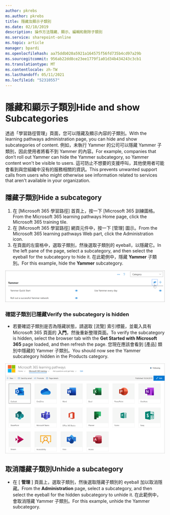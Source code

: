 ```yaml
---
author: pkrebs
ms.author: pkrebs
title: 隱藏及顯示子類別
ms.date: 02/18/2019
description: 操作方法隱藏、顯示、編輯和刪除子類別
ms.service: sharepoint-online
ms.topic: article
manager: bpardi
ms.openlocfilehash: aa75ddb020a5921a164575f56fd735b4cd97a29b
ms.sourcegitcommit: 956ab22dd8ce23ee1779f1a01d34b434243c3cb1
ms.translationtype: MT
ms.contentlocale: zh-TW
ms.lasthandoff: 05/11/2021
ms.locfileid: "52310557"
---
```

# <a name="hide-and-show-subcategories"></a><span data-ttu-id="1de4d-103">隱藏和顯示子類別</span><span class="sxs-lookup"><span data-stu-id="1de4d-103">Hide and show Subcategories</span></span>

<span data-ttu-id="1de4d-104">透過「學習路徑管理」頁面，您可以隱藏及顯示內容的子類別。</span><span class="sxs-lookup"><span data-stu-id="1de4d-104">With the learning pathways administration page, you can hide and show subcategories of content.</span></span> <span data-ttu-id="1de4d-105">例如，未執行 Yammer 的公司可以隱藏 Yammer 子類別，因此使用者將看不到 Yammer 的內容。</span><span class="sxs-lookup"><span data-stu-id="1de4d-105">For example, companies that don’t roll out Yammer can hide the Yammer subcategory, so Yammer content won't be visible to users.</span></span> <span data-ttu-id="1de4d-106">這可防止不想要的支援呼叫，其他使用者可能會看到與您組織中沒有的服務相關的資訊。</span><span class="sxs-lookup"><span data-stu-id="1de4d-106">This prevents unwanted support calls from users who might otherwise see information related to services that aren't available in your organization.</span></span>

## <a name="hide-a-subcategory"></a><span data-ttu-id="1de4d-107">隱藏子類別</span><span class="sxs-lookup"><span data-stu-id="1de4d-107">Hide a subcategory</span></span> 

1. <span data-ttu-id="1de4d-108">在 [Microsoft 365 學習路徑] 首頁上，按一下 [Microsoft 365 訓練圖格。</span><span class="sxs-lookup"><span data-stu-id="1de4d-108">From the Microsoft 365 learning pathways Home page, click the Microsoft 365 training tile.</span></span>
2. <span data-ttu-id="1de4d-109">在 [Microsoft 365 學習路徑] 網頁元件中，按一下 [管理] 圖示。</span><span class="sxs-lookup"><span data-stu-id="1de4d-109">From the Microsoft 365 learning pathways Web part, click the Administration icon.</span></span> 
3. <span data-ttu-id="1de4d-110">在頁面的左窗格中，選取子類別，然後選取子類別的 eyeball，以隱藏它。</span><span class="sxs-lookup"><span data-stu-id="1de4d-110">In the left pane of the page, select a subcategory, and then select the eyeball for the subcategory to hide it.</span></span> <span data-ttu-id="1de4d-111">在此範例中，隱藏 **Yammer** 子類別。</span><span class="sxs-lookup"><span data-stu-id="1de4d-111">For this example, hide the **Yammer** subcategory.</span></span>  

![[範例] 視窗會顯示隱藏子類別的圖示。](media/cg-hidesubcat.png)

### <a name="verify-the-subcategory-is-hidden"></a><span data-ttu-id="1de4d-113">確認子類別已隱藏</span><span class="sxs-lookup"><span data-stu-id="1de4d-113">Verify the subcategory is hidden</span></span>
- <span data-ttu-id="1de4d-114">若要確認子類別是否為隱藏狀態，請選取 [流覽] 索引標籤，並載入具有 Microsoft 365 頁面的 **入門**，然後重新整理頁面。</span><span class="sxs-lookup"><span data-stu-id="1de4d-114">To verify the subcategory is hidden, select the browser tab with the **Get Started with Microsoft 365** page loaded, and then refresh the page.</span></span> <span data-ttu-id="1de4d-115">您現在應該會看到 [產品] 類別中隱藏的 Yammer 子類別。</span><span class="sxs-lookup"><span data-stu-id="1de4d-115">You should now see the Yammer subcategory hidden in the Products category.</span></span> 

![範例視窗顯示隱藏的 subcatory 不再是 dislayed 的。](media/cg-hidesubcatrefresh.png)

## <a name="unhide-a-subcategory"></a><span data-ttu-id="1de4d-117">取消隱藏子類別</span><span class="sxs-lookup"><span data-stu-id="1de4d-117">Unhide a subcategory</span></span> 

- <span data-ttu-id="1de4d-118">在 [ **管理** ] 頁面上，選取子類別，然後選取隱藏子類別的 eyeball 加以取消隱藏。</span><span class="sxs-lookup"><span data-stu-id="1de4d-118">From the **Administration** page, select a subcategory, and then select the eyeball for the hidden subcategory to unhide it.</span></span> <span data-ttu-id="1de4d-119">在此範例中，會取消隱藏 Yammer 子類別。</span><span class="sxs-lookup"><span data-stu-id="1de4d-119">For this example, unhide the Yammer subcategory.</span></span>